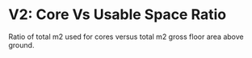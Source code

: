 # V2: Core Vs Usable Space Ratio

Ratio of total m2 used for cores versus total m2 gross floor area above ground.
